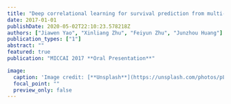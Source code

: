 ```yaml
---
title: "Deep correlational learning for survival prediction from multi-modality data"
date: 2017-01-01
publishDate: 2020-05-02T22:10:23.578218Z
authors: ["Jiawen Yao", "Xinliang Zhu", "Feiyun Zhu", "Junzhou Huang"]
publication_types: ["1"]
abstract: ""
featured: true
publication: "MICCAI 2017 **Oral Presentation**"

image:
  caption: 'Image credit: [**Unsplash**](https://unsplash.com/photos/pLCdAaMFLTE)'
  focal_point: ""
  preview_only: false
---
```



